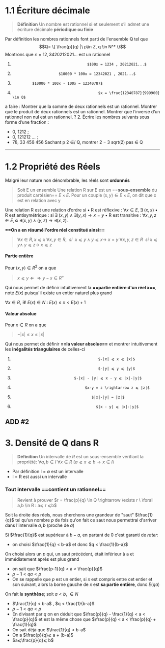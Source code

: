 
# 1.1 Écriture décimale

>**Définition**
>Un nombre est rationnel si et seulement s’il admet une écriture décimale **périodique ou finie**

Par définition les nombres rationnels font parti de l'ensemble Q tel que
$$Q= \{ \frac{p}{q} |\ p\in Z, q \in N^* \}$$
Montrons que $x = 12, 34 2021 2021$... est un rationnel

1)                                       $100x = 1234 , 20212021...$
2)                          $10000 * 100x = 12342021 , 2021...$
3)              $10000 * 100x - 100x = 12340787$
4)                                            $x = \frac{12340787}{999900} \in Q$

a faire : 
Montrer que la somme de deux rationnels est un rationnel. 
Montrer que le produit de deux rationnels est un rationnel. 
Montrer que l’inverse d’un rationnel non nul est un rationnel. ? 2. Écrire les nombres suivants sous forme d’une fraction :
- 0, 1212 ; 
- 0, 121212 ... ;
- 78, 33 456 456
Sachant p 2 ∈/ Q, montrer 2 − 3 sqrt(2) pas ∈ Q

---
# 1.2 Propriété des Réels

Malgré leur nature non dénombrable, les réels sont **ordonnés**

>Soit E un ensemble
>Une relation R sur E est un ==**sous-ensemble** du produit cartésien== $E \times E$. Pour un couple $(x,y) \in E \times E$, on dit que x est en relation avec y

Une relation R est une relation d’ordre si 
• R est réflexive : $\forall x ∈ E,\ \exists \ (x,x)$
• R est antisymétrique : si $\exists \ (x,y) \wedge \exists (y,x) \rightarrow x=y$ 
• R est transitive : $\forall x, y,z ∈ E, si \ \exists (x,y) \wedge (y,z) \rightarrow \exists (x,z)$.

**==On a en résumé l'ordre réel constitué ainsi==**

>$\forall x ∈ R, x ⩽ x$ 
>$\forall x, y ∈ R, \ \ si \ \ x ⩽ y \wedge y ⩽ x \rightarrow  \ x = y$
>$\forall x, y, z ∈ R \ \ si \ x ⩽ y \wedge \  y ⩽ z  \rightarrow \ x ⩽ z$

#### Partie entière 

Pour $(x,y) \in R^2$ on a que 
>$x ⩽ y ⇐⇒ y-x \in R^+$

Qui nous permet de définir intuitivement la **==partie entière d'un réel x==**, noté  $E(x)$ puisqu'il existe un entier naturel plus grand

$\forall x \in R,\ \exists ! \ E(x) \in N \ : \ E(x) \leq x \lt E(x)+1$

#### Valeur absolue

Pour $x \in R$ on a que 
> $-|x| \leq x \leq |x|$

Qui nous permet de définir **==la valeur absolue==** et montrer intuitivement les **inégalités triangulaires** de celles-ci

1)                                            $-|x| ⩽ x ⩽ |x|$
2)                                            $-|y| ⩽ y ⩽ |y|$
3)                                 $-|x| - |y| ⩽ x - y ⩽ |x|-|y|$
4)                                      $x-y = z \rightarrow z ⩽ |z|$
5)                                         $|x|-|y| = |z|$
6)                                           $|x - y| ⩽ |x|-|y|$
ADD #2
---
# 3. Densité de Q dans R

>**Définition**
>Un intervalle de $R$ est un sous-ensemble vérifiant la propriété: 
>	$\forall a,b \in I \ \forall x \in R \ (a⩽x ⩽b \rightarrow x \in I)$

- Par définition I = ∅ est un intervalle
- I = R est aussi un intervalle
### Tout intervalle **==contient un rationnel==** 

>Revient à prouver $r = \frac{p}{q} \in Q \rightarrow \exists r \ \forall a,b \in R : a⩽ r ⩽b$


 Soit la droite des réels, nous cherchons une grandeur de "saut" $\frac{1}{q}$ tel qu'un nombre $p$ de fois qu'on fait ce saut nous permettrai d'arriver dans l'intervalle $a,b$ (proche de $a$)

Si $\frac{1}{q}$ est supérieur à $b-a$, en partant de 0 c'est garanti de *rater*: 
- on choisi $\frac{1}{q} < b-a$ et donc $q < \frac{1}{b-a}$

On choisi alors un $p$ qui, un saut précédent, était inférieur à a et immédiatement après est plus grand
- on sait que $\frac{p-1}{q} < a < \frac{p}{q}$
- $p-1 < qa < p$
- On se rappelle que $p$ est un entier, si $x$ est compris entre cet entier et son suivant, alors la borne gauche de $x$ est **sa partie entière**, donc $E(qa)$

On fait la **synthèse**; soit $a < b, \ \in N$
- $\frac{1}{q} < b-a$ , $q < \frac{1}{b-a}$
 - $p-1 < qa < p$
 - En divisant par $q$ on en déduit que $\frac{p}{q} - \frac{1}{q} < a < \frac{p}{q}$  et est la même chose que  $\frac{p}{q} < a < \frac{p}{q} + \frac{1}{q}$
 - On sait déjà que $\frac{1}{q} < b-a$
 - On a $\frac{p}{q}⩽ a + (b-a)$
 -  $a⩽\frac{p}{q}⩽ b$

